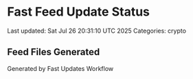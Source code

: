 # Fast Feed Update Status
Last updated: Sat Jul 26 20:31:10 UTC 2025
Categories: crypto

## Feed Files Generated

Generated by Fast Updates Workflow
